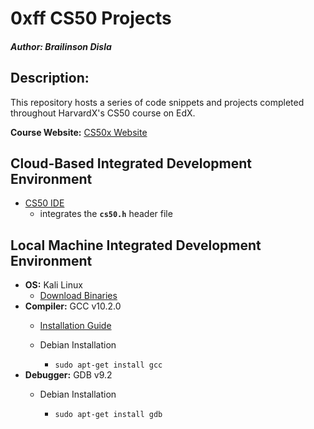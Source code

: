 
# **0xff CS50 Projects**
##### **Author:** Brailinson Disla

## Description:
This repository hosts a series of code snippets and projects completed throughout HarvardX's CS50 course on EdX.

**Course Website:** [CS50x Website](https://cs50.harvard.edu/x/2020/)

## Cloud-Based Integrated Development Environment
* [CS50 IDE](https://ide.cs50.io/)
    * integrates the **`cs50.h`** header file

## Local Machine Integrated Development Environment
* **OS:** Kali Linux
    * [Download Binaries](https://cdimage.kali.org/)
* **Compiler:** GCC v10.2.0
    * [Installation Guide](https://gcc.gnu.org/install/)
    * Debian Installation
    
         * `sudo apt-get install gcc`
* **Debugger:** GDB v9.2
    * Debian Installation
    
         * `sudo apt-get install gdb`

